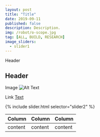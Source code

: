 ```yaml
---
layout: post
title: "Title"
date: 2019-09-11
published: false
description: Description.
img: /robot/o-scope.jpg
tag: [ALL, BUILD, RESEARCH]
image_sliders:
  - slider1
---
```


Header
## Header

Image
![Alt Text](http://wbenb.github.io/assets/img/pwm-tester/pwm_tester.jpg)

Link
[Text](https://github.com/wbenb/PWMgen)

{% include slider.html selector="slider2" %}

Column  | Column   | Column
------- | -------- | -------
content | content  | content
